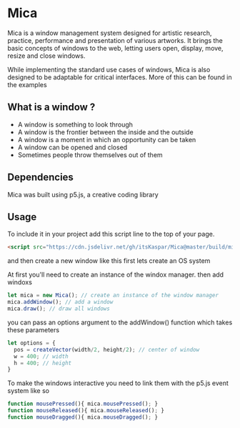 # Mica

Mica is a window management system designed for artistic research, practice, performance and presentation of various artworks.
It brings the basic concepts of windows to the web, letting users open, display, move, resize and close windows.

While implementing the standard use cases of windows, Mica is also designed to be adaptable for critical interfaces.
More of this can be found in the examples

## What is a window ?

- A window is something to look through
- A window is the frontier between the inside and the outside
- A window is a moment in which an opportunity can be taken
- A window can be opened and closed
- Sometimes people throw themselves out of them

## Dependencies

Mica was built using p5.js, a creative coding library

## Usage

To include it in your project add this script line to the top of your page.

```html
<script src="https://cdn.jsdelivr.net/gh/itsKaspar/Mica@master/build/mica.min.js"></script>
```

and then create a new window like this
first lets create an OS system

At first you'll need to create an instance of the windox manager.
then add windoxs

```js
let mica = new Mica(); // create an instance of the window manager
mica.addWindow(); // add a window
mica.draw(); // draw all windows

```

you can pass an options argument to the addWindow() function which takes these parameters

```js
let options = {
  pos = createVector(width/2, height/2); // center of window
  w = 400; // width
  h = 400; // height
}
```

To make the windows interactive you need to link them with the p5.js event system like so
```js
function mousePressed(){ mica.mousePressed(); }
function mouseReleased(){ mica.mouseReleased(); }
function mouseDragged(){ mica.mouseDragged(); }
```
